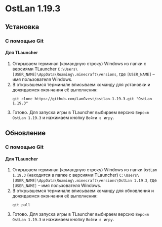 # OstLan 1.19.3
## Установка
### С помощью Git
#### Для TLauncher
1. Открываем терминал (командную строку) Windows из папки с версиями TLauncher ```C:\Users\[USER_NAME]\AppData\Roaming\.minecraft\versions```, где ```[USER_NAME]``` – имя пользователя Windows.
2. В открывшемся терминале вписываем команду для установки и дожидаемся окончания её выполнения:
	```
	git clone https://github.com/LanGvest/ostlan-1.19.3.git "OstLan 1.19.3"
	```
3. Готово. Для запуска игры в TLauncher выбираем версию ```Версия OstLan 1.19.3``` и нажимаем кнопку ```Войти в игру```.
## Обновление
### С помощью Git
#### Для TLauncher
1. Открываем терминал (командную строку) Windows из папки ```OstLan 1.19.3``` (находится в папке с версиями TLauncher) ```C:\Users\[USER_NAME]\AppData\Roaming\.minecraft\versions\OstLan 1.19.3```, где ```[USER_NAME]``` – имя пользователя Windows.
2. В открывшемся терминале вписываем команду для обновления и дожидаемся окончания её выполнения:
   ```
   git pull
   ```
3. Готово. Для запуска игры в TLauncher выбираем версию ```Версия OstLan 1.19.3``` и нажимаем кнопку ```Войти в игру```.